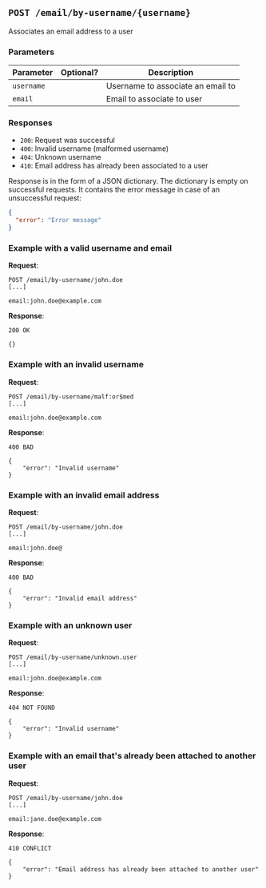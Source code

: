 ## `POST /email/by-username/{username}`

Associates an email address to a user

### Parameters

| Parameter  | Optional?    | Description                       |
|------------|--------------|-----------------------------------|
| `username` |              | Username to associate an email to |
| `email`    |              | Email to associate to user        |

### Responses

- `200`: Request was successful
- `400`: Invalid username (malformed username)
- `404`: Unknown username
- `410`: Email address has already been associated to a user

Response is in the form of a JSON dictionary. The dictionary is empty on successful requests. It contains the error message in case of an unsuccessful request:

```json
{
  "error": "Error message"
}
```


### Example with a valid username and email

**Request**:

```
POST /email/by-username/john.doe
[...]

email:john.doe@example.com
```

**Response**:

```
200 OK

{}
```

### Example with an invalid username

**Request**:

```
POST /email/by-username/malf:or$med
[...]

email:john.doe@example.com
```

**Response**:

```
400 BAD

{
    "error": "Invalid username"
}
```

### Example with an invalid email address

**Request**:

```
POST /email/by-username/john.doe
[...]

email:john.doe@
```

**Response**:

```
400 BAD

{
    "error": "Invalid email address"
}
```

### Example with an unknown user

**Request**:

```
POST /email/by-username/unknown.user
[...]

email:john.doe@example.com
```

**Response**:

```
404 NOT FOUND

{
    "error": "Invalid username"
}
```

### Example with an email that's already been attached to another user

**Request**:

```
POST /email/by-username/john.doe
[...]

email:jane.doe@example.com
```

**Response**:

```
410 CONFLICT

{
    "error": "Email address has already been attached to another user"
}
```